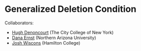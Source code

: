 Generalized Deletion Condition
==============================

Collaborators:
- [Hugh Denoncourt](http://math.sci.ccny.cuny.edu/people?name=Hugh_Denoncourt) (The City College of New York)
- [Dana Ernst](http://danaernst.com) (Northern Arizona University)
- [Josh Wiscons](http://people.hamilton.edu/jwiscons/index.html) (Hamilton College)
